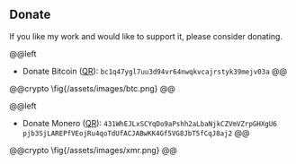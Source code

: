 ## Donate

If you like my work and would like to support it, please consider donating.

@@left
- Donate Bitcoin ([QR](/assets/images/btc.png)): `bc1q47ygl7uu3d94vr64nwqkvcajrstyk39mejv03a`
@@

@@crypto
\fig{/assets/images/btc.png}
@@

@@left
- Donate Monero ([QR](/assets/images/xmr.png)): `431WhEJLxSCYqDo9aPshh2aLbaNjkCZVmVZrpGHXgU6
pjb3SjLAREPfVEojRu4qoTdUfACJABwKK4Gf5VG8JbT5fCqJ8aj2`
@@

@@crypto
\fig{/assets/images/xmr.png}
@@

<!-- ~~~
<div class="image123">
    <div class="imgContainer">
        <img src="/assets/images/btc.png"/>
        <code>This is image</code>
    </div>
    <div class="imgContainer">
        <img class="middle-img" src="/assets/images/xmr.png"/>
        <p>This is image 2</p>
    </div>
</div>
~~~ -->
